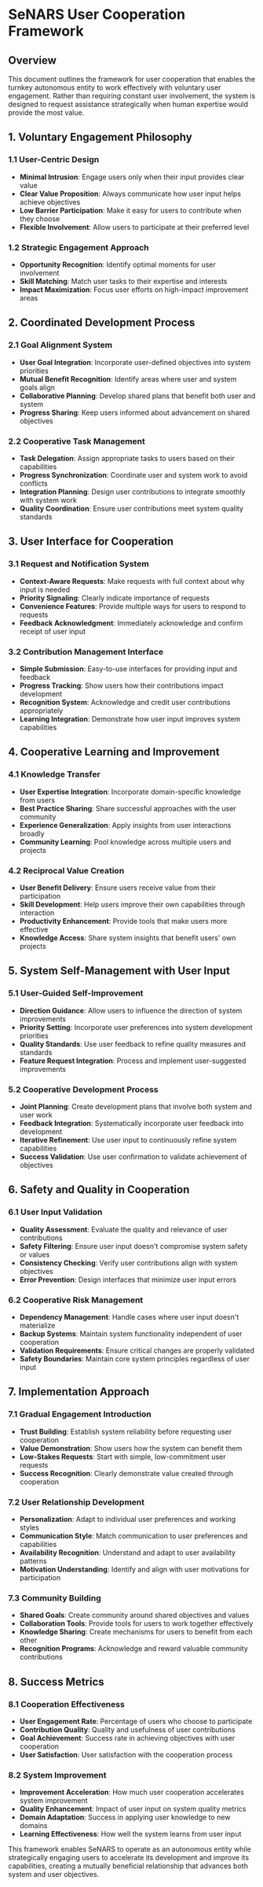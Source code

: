 # SeNARS User Cooperation Framework

## Overview

This document outlines the framework for user cooperation that enables the turnkey autonomous entity to work effectively
with voluntary user engagement. Rather than requiring constant user involvement, the system is designed to request
assistance strategically when human expertise would provide the most value.

## 1. Voluntary Engagement Philosophy

### 1.1 User-Centric Design

- **Minimal Intrusion**: Engage users only when their input provides clear value
- **Clear Value Proposition**: Always communicate how user input helps achieve objectives
- **Low Barrier Participation**: Make it easy for users to contribute when they choose
- **Flexible Involvement**: Allow users to participate at their preferred level

### 1.2 Strategic Engagement Approach

- **Opportunity Recognition**: Identify optimal moments for user involvement
- **Skill Matching**: Match user tasks to their expertise and interests
- **Impact Maximization**: Focus user efforts on high-impact improvement areas

## 2. Coordinated Development Process

### 2.1 Goal Alignment System

- **User Goal Integration**: Incorporate user-defined objectives into system priorities
- **Mutual Benefit Recognition**: Identify areas where user and system goals align
- **Collaborative Planning**: Develop shared plans that benefit both user and system
- **Progress Sharing**: Keep users informed about advancement on shared objectives

### 2.2 Cooperative Task Management

- **Task Delegation**: Assign appropriate tasks to users based on their capabilities
- **Progress Synchronization**: Coordinate user and system work to avoid conflicts
- **Integration Planning**: Design user contributions to integrate smoothly with system work
- **Quality Coordination**: Ensure user contributions meet system quality standards

## 3. User Interface for Cooperation

### 3.1 Request and Notification System

- **Context-Aware Requests**: Make requests with full context about why input is needed
- **Priority Signaling**: Clearly indicate importance of requests
- **Convenience Features**: Provide multiple ways for users to respond to requests
- **Feedback Acknowledgment**: Immediately acknowledge and confirm receipt of user input

### 3.2 Contribution Management Interface

- **Simple Submission**: Easy-to-use interfaces for providing input and feedback
- **Progress Tracking**: Show users how their contributions impact development
- **Recognition System**: Acknowledge and credit user contributions appropriately
- **Learning Integration**: Demonstrate how user input improves system capabilities

## 4. Cooperative Learning and Improvement

### 4.1 Knowledge Transfer

- **User Expertise Integration**: Incorporate domain-specific knowledge from users
- **Best Practice Sharing**: Share successful approaches with the user community
- **Experience Generalization**: Apply insights from user interactions broadly
- **Community Learning**: Pool knowledge across multiple users and projects

### 4.2 Reciprocal Value Creation

- **User Benefit Delivery**: Ensure users receive value from their participation
- **Skill Development**: Help users improve their own capabilities through interaction
- **Productivity Enhancement**: Provide tools that make users more effective
- **Knowledge Access**: Share system insights that benefit users' own projects

## 5. System Self-Management with User Input

### 5.1 User-Guided Self-Improvement

- **Direction Guidance**: Allow users to influence the direction of system improvements
- **Priority Setting**: Incorporate user preferences into system development priorities
- **Quality Standards**: Use user feedback to refine quality measures and standards
- **Feature Request Integration**: Process and implement user-suggested improvements

### 5.2 Cooperative Development Process

- **Joint Planning**: Create development plans that involve both system and user work
- **Feedback Integration**: Systematically incorporate user feedback into development
- **Iterative Refinement**: Use user input to continuously refine system capabilities
- **Success Validation**: Use user confirmation to validate achievement of objectives

## 6. Safety and Quality in Cooperation

### 6.1 User Input Validation

- **Quality Assessment**: Evaluate the quality and relevance of user contributions
- **Safety Filtering**: Ensure user input doesn't compromise system safety or values
- **Consistency Checking**: Verify user contributions align with system objectives
- **Error Prevention**: Design interfaces that minimize user input errors

### 6.2 Cooperative Risk Management

- **Dependency Management**: Handle cases where user input doesn't materialize
- **Backup Systems**: Maintain system functionality independent of user cooperation
- **Validation Requirements**: Ensure critical changes are properly validated
- **Safety Boundaries**: Maintain core system principles regardless of user input

## 7. Implementation Approach

### 7.1 Gradual Engagement Introduction

- **Trust Building**: Establish system reliability before requesting user cooperation
- **Value Demonstration**: Show users how the system can benefit them
- **Low-Stakes Requests**: Start with simple, low-commitment user requests
- **Success Recognition**: Clearly demonstrate value created through cooperation

### 7.2 User Relationship Development

- **Personalization**: Adapt to individual user preferences and working styles
- **Communication Style**: Match communication to user preferences and capabilities
- **Availability Recognition**: Understand and adapt to user availability patterns
- **Motivation Understanding**: Identify and align with user motivations for participation

### 7.3 Community Building

- **Shared Goals**: Create community around shared objectives and values
- **Collaboration Tools**: Provide tools for users to work together effectively
- **Knowledge Sharing**: Create mechanisms for users to benefit from each other
- **Recognition Programs**: Acknowledge and reward valuable community contributions

## 8. Success Metrics

### 8.1 Cooperation Effectiveness

- **User Engagement Rate**: Percentage of users who choose to participate
- **Contribution Quality**: Quality and usefulness of user contributions
- **Goal Achievement**: Success rate in achieving objectives with user cooperation
- **User Satisfaction**: User satisfaction with the cooperation process

### 8.2 System Improvement

- **Improvement Acceleration**: How much user cooperation accelerates system improvement
- **Quality Enhancement**: Impact of user input on system quality metrics
- **Domain Adaptation**: Success in applying user knowledge to new domains
- **Learning Effectiveness**: How well the system learns from user input

This framework enables SeNARS to operate as an autonomous entity while strategically engaging users to accelerate its
development and improve its capabilities, creating a mutually beneficial relationship that advances both system and user
objectives.